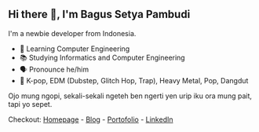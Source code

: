## Hi there 👋, I'm Bagus Setya Pambudi

I'm a newbie developer from Indonesia.

- 🌱 Learning Computer Engineering
- 📚 Studying Informatics and Computer Engineering
- 🗣 Pronounce he/him
- 🎵 K-pop, EDM (Dubstep, Glitch Hop, Trap), Heavy Metal, Pop, Dangdut

Ojo mung ngopi, sekali-sekali ngeteh ben ngerti yen urip iku ora mung pait, tapi yo sepet.  
  
Checkout: [Homepage](https://bgustyp.my.id) - [Blog](https://blog.bgustyp.my.id) - [Portofolio](https://cv.bgustyp.my.id) - [LinkedIn](https://linkedin.com/in/bgustyp)